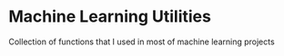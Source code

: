 # Machine Learning Utilities
Collection of functions that I used in most of machine learning projects
